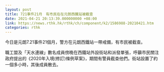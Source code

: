 ```yaml
---
layout: post
title: 721事件21月　有市民在在元朗西鐵站被截查
date: 2021-04-21 20:13:39.000000000 +08:00
link: https://news.rthk.hk/rthk/ch/component/k2/1586988-20210421.htm
categories: rthk
---
```


今日是元朗7.21事件21個月，警方在元朗西鐵站一帶戒備，有市民被截查。

職工盟及「天水連線」數名成員傍晚在西鐵站外設街站和派發單張，呼籲市民關注政府提出的《2020年入境(修訂)條例草案》，期間有警員截查他們。街站設置了約一個多小時，其後成員散去。
